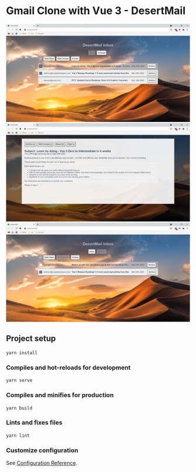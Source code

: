 # Gmail Clone with Vue 3 - DesertMail

![alt text](https://github.com/IvanSkadorva/gmail_clone/blob/main/src/assets/1.png?raw=true)
![alt text](https://github.com/IvanSkadorva/gmail_clone/blob/main/src/assets/2.png?raw=true)
![alt text](https://github.com/IvanSkadorva/gmail_clone/blob/main/src/assets/3.png?raw=true)

## Project setup
```
yarn install
```

### Compiles and hot-reloads for development
```
yarn serve
```

### Compiles and minifies for production
```
yarn build
```

### Lints and fixes files
```
yarn lint
```

### Customize configuration
See [Configuration Reference](https://cli.vuejs.org/config/).
